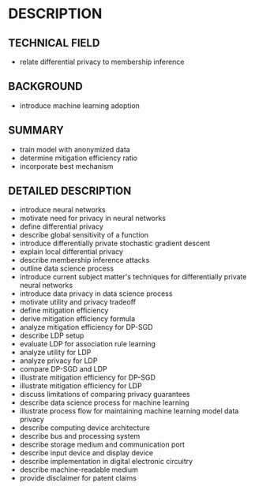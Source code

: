 # DESCRIPTION

## TECHNICAL FIELD

- relate differential privacy to membership inference

## BACKGROUND

- introduce machine learning adoption

## SUMMARY

- train model with anonymized data
- determine mitigation efficiency ratio
- incorporate best mechanism

## DETAILED DESCRIPTION

- introduce neural networks
- motivate need for privacy in neural networks
- define differential privacy
- describe global sensitivity of a function
- introduce differentially private stochastic gradient descent
- explain local differential privacy
- describe membership inference attacks
- outline data science process
- introduce current subject matter's techniques for differentially private neural networks
- introduce data privacy in data science process
- motivate utility and privacy tradeoff
- define mitigation efficiency
- derive mitigation efficiency formula
- analyze mitigation efficiency for DP-SGD
- describe LDP setup
- evaluate LDP for association rule learning
- analyze utility for LDP
- analyze privacy for LDP
- compare DP-SGD and LDP
- illustrate mitigation efficiency for DP-SGD
- illustrate mitigation efficiency for LDP
- discuss limitations of comparing privacy guarantees
- describe data science process for machine learning
- illustrate process flow for maintaining machine learning model data privacy
- describe computing device architecture
- describe bus and processing system
- describe storage medium and communication port
- describe input device and display device
- describe implementation in digital electronic circuitry
- describe machine-readable medium
- provide disclaimer for patent claims

